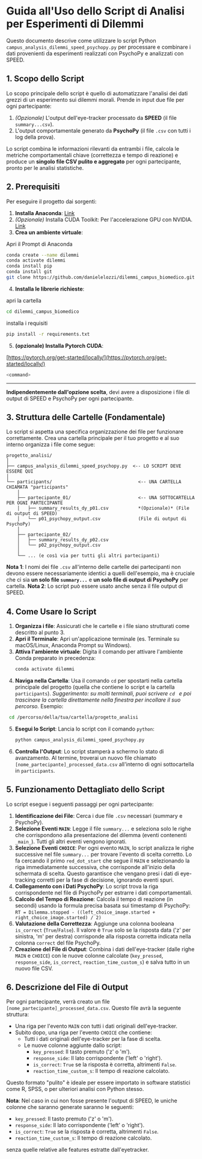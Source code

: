 # Guida all'Uso dello Script di Analisi per Esperimenti di Dilemmi

Questo documento descrive come utilizzare lo script Python `campus_analysis_dilemmi_speed_psychopy.py` per processare e combinare i dati provenienti da esperimenti realizzati con PsychoPy e analizzati con SPEED.

## 1. Scopo dello Script

Lo scopo principale dello script è quello di automatizzare l'analisi dei dati grezzi di un esperimento sui dilemmi morali. Prende in input due file per ogni partecipante:

1. *(Opzionale)* L'output dell'eye-tracker processato da **SPEED** (il file `summary...csv`).
2. L'output comportamentale generato da **PsychoPy** (il file `.csv` con tutti i log della prova).

Lo script combina le informazioni rilevanti da entrambi i file, calcola le metriche comportamentali chiave (correttezza e tempo di reazione) e produce un **singolo file CSV pulito e aggregato** per ogni partecipante, pronto per le analisi statistiche.

## 2. Prerequisiti

Per eseguire il progetto dai sorgenti:

1. **Installa Anaconda**: [Link](https://www.anaconda.com/)
2. *(Opzionale)* Installa CUDA Toolkit: Per l'accelerazione GPU con NVIDIA. [Link](https://developer.nvidia.com/cuda-downloads)
3. **Crea un ambiente virtuale**:

Apri il Prompt di Anaconda

```bash
conda create --name dilemmi
conda activate dilemmi
conda install pip
conda install git
git clone https://github.com/danielelozzi/dilemmi_campus_biomedico.git
```
4. **Installa le librerie richieste**:

apri la cartella

```bash
cd dilemmi_campus_biomedico
```

installa i requisiti

```bash
pip install -r requirements.txt
```
5. **(opzionale) Installa Pytorch CUDA**:

[https://pytorch.org/get-started/locally/](https://pytorch.org/get-started/locally/)

```bash
<command>
```

---

**Indipendentemente dall'opzione scelta**, devi avere a disposizione i file di output di SPEED e PsychoPy per ogni partecipante.

## 3. Struttura delle Cartelle (Fondamentale)

Lo script si aspetta una specifica organizzazione dei file per funzionare correttamente. Crea una cartella principale per il tuo progetto e al suo interno organizza i file come segue:

```
progetto_analisi/
│
├── campus_analysis_dilemmi_speed_psychopy.py  <-- LO SCRIPT DEVE ESSERE QUI
│
└── participants/                                <-- UNA CARTELLA CHIAMATA "participants"
    │
    ├── partecipante_01/                         <-- UNA SOTTOCARTELLA PER OGNI PARTECIPANTE
    │   ├── summary_results_dy_p01.csv           *(Opzionale)* (File di output di SPEED)
    │   └── p01_psychopy_output.csv              (File di output di PsychoPy)
    │
    ├── partecipante_02/
    │   ├── summary_results_dy_p02.csv
    │   └── p02_psychopy_output.csv
    │
    └── ... (e così via per tutti gli altri partecipanti)
```

**Nota 1**: I nomi dei file `.csv` all'interno delle cartelle dei partecipanti non devono essere necessariamente identici a quelli dell'esempio, ma è cruciale che ci sia **un solo file `summary...`** e **un solo file di output di PsychoPy** per cartella.
**Nota 2**: Lo script può essere usato anche senza il file output di SPEED. 


## 4. Come Usare lo Script


1.  **Organizza i file**: Assicurati che le cartelle e i file siano strutturati come descritto al punto 3.
2.  **Apri il Terminale**: Apri un'applicazione terminale (es. Terminale su macOS/Linux, Anaconda Prompt su Windows).
3.  **Attiva l'ambiente virtuale**: Digita il comando per attivare l'ambiente Conda preparato in precedenza:
    ```bash
    conda activate dilemmi
    ```
4.  **Naviga nella Cartella**: Usa il comando `cd` per spostarti nella cartella principale del progetto (quella che contiene lo script e la cartella `participants`).
    *Suggerimento: su molti terminali, puoi scrivere `cd ` e poi trascinare la cartella direttamente nella finestra per incollare il suo percorso.* Esempio:
   ```bash
    cd /percorso/della/tua/cartella/progetto_analisi
   ```
5.  **Esegui lo Script**: Lancia lo script con il comando `python`:
    ```bash
    python campus_analysis_dilemmi_speed_psychopy.py
    ```
6.  **Controlla l'Output**: Lo script stamperà a schermo lo stato di avanzamento. Al termine, troverai un nuovo file chiamato `[nome_partecipante]_processed_data.csv` all'interno di ogni sottocartella in `participants`.

## 5. Funzionamento Dettagliato dello Script

Lo script esegue i seguenti passaggi per ogni partecipante:

1. **Identificazione dei File**: Cerca i due file `.csv` necessari (summary e PsychoPy).
2. **Selezione Eventi `MAIN`**: Legge il file `summary...` e seleziona solo le righe che corrispondono alla presentazione del dilemma (eventi contenenti `_main_`). Tutti gli altri eventi vengono ignorati.
3. **Selezione Eventi `CHOICE`**: Per ogni evento `MAIN`, lo script analizza le righe successive nel file `summary...` per trovare l'evento di scelta corretto. Lo fa cercando il primo `red_dot_start` che segue il `MAIN` e selezionando la riga immediatamente successiva, che corrisponde all'inizio della schermata di scelta. Questo garantisce che vengano presi i dati di eye-tracking corretti per la fase di decisione, ignorando eventi spuri.
4. **Collegamento con i Dati PsychoPy**: Lo script trova la riga corrispondente nel file di PsychoPy per estrarre i dati comportamentali.
5. **Calcolo del Tempo di Reazione**: Calcola il tempo di reazione (in secondi) usando la formula precisa basata sui timestamp di PsychoPy:
   `RT = Dilemma.stopped - ((left_choice_image.started + right_choice_image.started) / 2)`
6. **Valutazione della Correttezza**: Aggiunge una colonna booleana `is_correct` (`True`/`False`). Il valore è `True` solo se la risposta data ('z' per sinistra, 'm' per destra) corrisponde alla risposta corretta indicata nella colonna `correct` del file PsychoPy.
7. **Creazione del File di Output**: Combina i dati dell'eye-tracker (dalle righe `MAIN` e `CHOICE`) con le nuove colonne calcolate (`key_pressed`, `response_side`, `is_correct`, `reaction_time_custom_s`) e salva tutto in un nuovo file CSV.

## 6. Descrizione del File di Output

Per ogni partecipante, verrà creato un file `[nome_partecipante]_processed_data.csv`. Questo file avrà la seguente struttura:

* Una riga per l'evento `MAIN` con tutti i dati originali dell'eye-tracker.
* Subito dopo, una riga per l'evento `CHOICE` che contiene:
  * Tutti i dati originali dell'eye-tracker per la fase di scelta.
  * Le nuove colonne aggiunte dallo script:
    * `key_pressed`: Il tasto premuto ('z' o 'm').
    * `response_side`: Il lato corrispondente ('left' o 'right').
    * `is_correct`: `True` se la risposta è corretta, altrimenti `False`.
    * `reaction_time_custom_s`: Il tempo di reazione calcolato.

Questo formato "pulito" è ideale per essere importato in software statistici come R, SPSS, o per ulteriori analisi con Python stesso.

**Nota**: Nel caso in cui non fosse presente l'output di SPEED, le uniche colonne che saranno generate saranno le seguenti:

* `key_pressed`: Il tasto premuto ('z' o 'm').
* `response_side`: Il lato corrispondente ('left' o 'right').
* `is_correct`: `True` se la risposta è corretta, altrimenti `False`.
* `reaction_time_custom_s`: Il tempo di reazione calcolato.

senza quelle relative alle features estratte dall'eyetracker.

